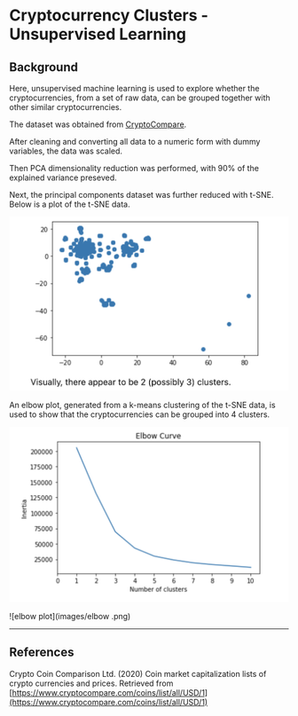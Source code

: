 # Cryptocurrency Clusters - Unsupervised Learning

## Background
Here, unsupervised machine learning is used to explore whether the cryptocurrencies, from a set of raw data, can be grouped together with other similar cryptocurrencies.

The dataset was obtained from [CryptoCompare](https://min-api.cryptocompare.com/data/all/coinlist).

After cleaning and converting all data to a numeric form with dummy variables, the data was scaled. 

Then PCA dimensionality reduction was performed, with 90% of the explained variance preseved.

Next, the principal components dataset was further reduced with t-SNE. Below is a plot of the t-SNE data.

![s-SNE plot](images/tsneplot.png)

An elbow plot, generated from a k-means clustering of the t-SNE data, is used to show that the cryptocurrencies can be grouped into 4 clusters. 

![elbow plot](images/elbow.png)

![elbow plot](images/elbow
.png)

- - -

## References

Crypto Coin Comparison Ltd. (2020) Coin market capitalization lists of crypto currencies and prices. Retrieved from [https://www.cryptocompare.com/coins/list/all/USD/1](https://www.cryptocompare.com/coins/list/all/USD/1)
